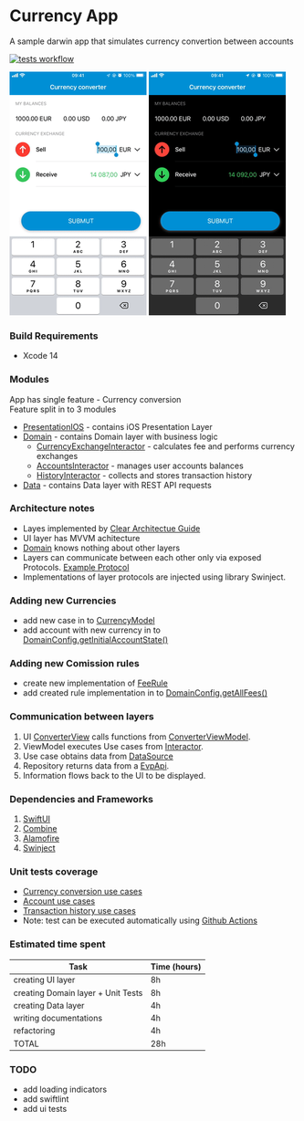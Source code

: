 # Currency App
A sample darwin app that simulates currency convertion between accounts

[![tests workflow](https://github.com/0x384c0/CurrencyApp/actions/workflows/build-darwin.yml/badge.svg)](https://github.com/0x384c0/CurrencyApp/actions/workflows/build-darwin.yml)

<img src="/media/ffmpeg_out_white.gif"> <img src="/media/ffmpeg_out_dark.gif">

### Build Requirements
- Xcode 14

### Modules
App has single feature - Currency conversion\
Feature split in to 3 modules
- [PresentationIOS](/PresentationIOS) - contains iOS Presentation Layer
- [Domain](/Domain) - contains Domain layer with business logic
    - [CurrencyExchangeInteractor](/Domain/Sources/Domain/interactors/CurrencyExchangeInteractor.swift) - calculates fee and performs currency exchanges
    - [AccountsInteractor](/Domain/Sources/Domain/interactors/AccountsInteractor.swift) - manages user accounts balances
    - [HistoryInteractor](/Domain/Sources/Domain/interactors/HistoryInteractor.swift) - collects and stores transaction history 
- [Data](/Data) - contains Data layer with REST API requests

### Architecture notes
- Layes implemented by [Clear Architectue Guide](https://blog.cleancoder.com/uncle-bob/2012/08/13/the-clean-architecture.html)
- UI layer has MVVM achitecture
- [Domain](/Domain) knows nothing about other layers
- Layers can communicate between each other only via exposed Protocols. [Example Protocol](/Domain/Sources/Domain/interactors/CurrencyExchangeInteractor.swift)
- Implementations of layer protocols are injected using library Swinject.

### Adding new Currencies
- add new case in to [CurrencyModel](/Domain/Sources/Domain/data/CurrencyModel.swift)
- add account with new currency in to [DomainConfig.getInitialAccountState()](/Domain/Sources/Domain/DomainConfig.swift#L15) 

### Adding new Comission rules
- create new implementation of [FeeRule](Domain/Sources/Domain/interactors/feeRules/FeeRule.swift)
- add created rule implementation in to [DomainConfig.getAllFees()](/Domain/Sources/Domain/DomainConfig.swift#L23)

### Communication between layers
1. UI [ConverterView](/PresentationIOS/PresentationIOS/ui/ConverterView.swift) calls functions from [ConverterViewModel](PresentationIOS/PresentationIOS/ui/ConverterViewModel.swift).
1. ViewModel executes Use cases from [Interactor](/Domain/Sources/Domain/interactors/CurrencyExchangeInteractorImpl.swift).
1. Use case obtains data from [DataSource](Data/Sources/Data/datasource/CurrencyRemoteDataSourceImpl.swift)
1. Repository returns data from a [EvpApi](/Data/Sources/Data/api/EvpApi.swift).
1. Information flows back to the UI to be displayed.

### Dependencies and Frameworks
1. [SwiftUI](https://developer.apple.com/xcode/swiftui/)
1. [Combine](https://developer.apple.com/documentation/combine)
1. [Alamofire](https://github.com/Alamofire/Alamofire.git)
1. [Swinject](https://github.com/Swinject/Swinject.git)

### Unit tests coverage
- [Currency conversion use cases](/Domain/Tests/DomainTests/CurrencyExchangeInteractorImplTests.swift)
- [Account use cases](/Domain/Tests/DomainTests/AccountsInteractorMockImplTests.swift)
- [Transaction history use cases](/Domain/Tests/DomainTests/HistoryInteractorMockImplTests.swift)
- Note: test can be executed automatically using [Github Actions](/.github/workflows/build-darwin.yml)

### Estimated time spent
|Task|Time (hours)|
|-|-|
|creating UI layer|8h|
|creating Domain layer + Unit Tests|8h|
|creating Data layer|4h|
|writing documentations|4h|
|refactoring|4h|
|TOTAL|28h|

### TODO
- add loading indicators
- add swiftlint
- add ui tests
